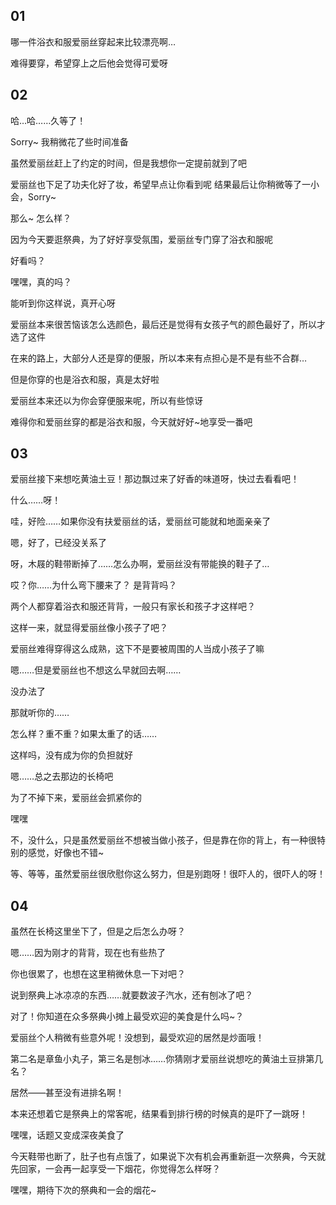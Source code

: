 ## 01

哪一件浴衣和服爱丽丝穿起来比较漂亮啊…

难得要穿，希望穿上之后他会觉得可爱呀


## 02

哈…哈……久等了！

Sorry~ 我稍微花了些时间准备

虽然爱丽丝赶上了约定的时间，但是我想你一定提前就到了吧

爱丽丝也下足了功夫化好了妆，希望早点让你看到呢
结果最后让你稍微等了一小会，Sorry~

那么~ 怎么样？

因为今天要逛祭典，为了好好享受氛围，爱丽丝专门穿了浴衣和服呢

好看吗？

嘿嘿，真的吗？

能听到你这样说，真开心呀

爱丽丝本来很苦恼该怎么选颜色，最后还是觉得有女孩子气的颜色最好了，所以才选了这件

在来的路上，大部分人还是穿的便服，所以本来有点担心是不是有些不合群…

但是你穿的也是浴衣和服，真是太好啦

爱丽丝本来还以为你会穿便服来呢，所以有些惊讶

难得你和爱丽丝穿的都是浴衣和服，今天就好好~地享受一番吧


## 03

爱丽丝接下来想吃黄油土豆！那边飘过来了好香的味道呀，快过去看看吧！

什么……呀！

哇，好险……如果你没有扶爱丽丝的话，爱丽丝可能就和地面亲亲了

嗯，好了，已经没关系了

呀，木屐的鞋带断掉了……怎么办啊，爱丽丝没有带能换的鞋子了…

哎？你……为什么弯下腰来了？
是背背吗？

两个人都穿着浴衣和服还背背，一般只有家长和孩子才这样吧？

这样一来，就显得爱丽丝像小孩子了吧？

爱丽丝难得穿得这么成熟，这下不是要被周围的人当成小孩子了嘛

嗯……但是爱丽丝也不想这么早就回去啊……

没办法了

那就听你的……

怎么样？重不重？如果太重了的话……

这样吗，没有成为你的负担就好

嗯……总之去那边的长椅吧

为了不掉下来，爱丽丝会抓紧你的

嘿嘿

不，没什么，只是虽然爱丽丝不想被当做小孩子，但是靠在你的背上，有一种很特别的感觉，好像也不错~

等、等等，虽然爱丽丝很欣慰你这么努力，但是别跑呀！很吓人的，很吓人的呀！


## 04

虽然在长椅这里坐下了，但是之后怎么办呀？

嗯……因为刚才的背背，现在也有些热了

你也很累了，也想在这里稍微休息一下对吧？

说到祭典上冰凉凉的东西……就要数波子汽水，还有刨冰了吧？

对了！你知道在众多祭典小摊上最受欢迎的美食是什么吗~？

爱丽丝个人稍微有些意外呢！没想到，最受欢迎的居然是炒面哦！

第二名是章鱼小丸子，第三名是刨冰……你猜刚才爱丽丝说想吃的黄油土豆排第几名？

居然——甚至没有进排名啊！

本来还想着它是祭典上的常客呢，结果看到排行榜的时候真的是吓了一跳呀！

嘿嘿，话题又变成深夜美食了

今天鞋带也断了，肚子也有点饿了，如果说下次有机会再重新逛一次祭典，今天就先回家，一会再一起享受一下烟花，你觉得怎么样呀？

嘿嘿，期待下次的祭典和一会的烟花~


